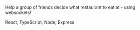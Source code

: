 Help a group of friends decide what restaurant to eat at - using websockets!

React, TypeScript, Node, Express
